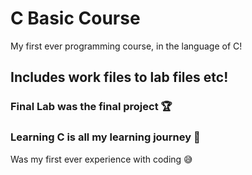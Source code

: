 # C Basic Course 
My first ever programming course, in the language of C!

## Includes work files to lab files etc! 

### Final Lab was the final project :trophy:

### Learning C is all my learning journey :brain:
Was my first ever experience with coding :sweat_smile:
